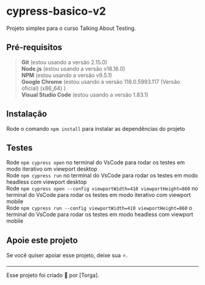 # cypress-basico-v2

Projeto simples para o curso Talking About Testing.

## Pré-requisitos

> **Git** (estou usando a versão 2.15.0) <br>
> **Node.js** (estou usando a versão v18.16.0) <br>
> **NPM** (estou usando a versão v9.5.1) <br>
> **Google Chrome** (estou usando a versão 118.0.5993.117 (Versão oficial) (x86_64) ) <br>
> **Visual Studio Code** (estou usando a versão 1.83.1)<br>

## Instalação

Rode o comando `npm install` para instalar as dependências do projeto

## Testes

Rode `npm cypress open` no terminal do VsCode para rodar os testes em modo iterativo om viewport desktop <br>
Rode `npm cypress run` no terminal do VsCode para rodar os testes em modo headless com viewport desktop <br>
Rode `npm cypress open --config viewportWidth=410 viewportHeight=860` no terminal do VsCode para rodar os testes em modo iterativo com viewport mobile <br>
Rode `npm cypress run --config viewportWidth=410 viewportHeight=860` o terminal do VsCode para rodar os testes em modo headless com viewport mobile <br>

## Apoie este projeto

Se você quiser apoiar esse projeto, deixe sua ⭐.

___

Esse projeto foi criado 💚 por [Torga].
